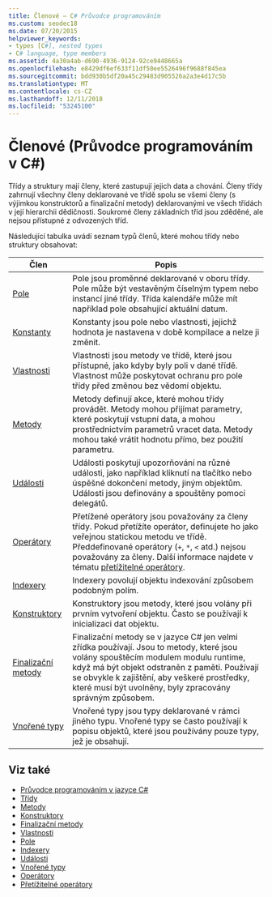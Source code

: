 ```yaml
---
title: Členové – C# Průvodce programováním
ms.custom: seodec18
ms.date: 07/20/2015
helpviewer_keywords:
- types [C#], nested types
- C# language, type members
ms.assetid: 4a30a4ab-d690-4936-9124-92ce9448665a
ms.openlocfilehash: e8429df6ef633f11df50ee5526496f9688f845ea
ms.sourcegitcommit: bdd930b5df20a45c29483d905526a2a3e4d17c5b
ms.translationtype: MT
ms.contentlocale: cs-CZ
ms.lasthandoff: 12/11/2018
ms.locfileid: "53245100"
---
```

# <a name="members-c-programming-guide"></a>Členové (Průvodce programováním v C#)
Třídy a struktury mají členy, které zastupují jejich data a chování. Členy třídy zahrnují všechny členy deklarované ve třídě spolu se všemi členy (s výjimkou konstruktorů a finalizační metody) deklarovanými ve všech třídách v její hierarchii dědičnosti. Soukromé členy základních tříd jsou zděděné, ale nejsou přístupné z odvozených tříd.  
  
 Následující tabulka uvádí seznam typů členů, které mohou třídy nebo struktury obsahovat:  
  
|Člen|Popis|  
|------------|-----------------|  
|[Pole](../../../csharp/programming-guide/classes-and-structs/fields.md)|Pole jsou proměnné deklarované v oboru třídy. Pole může být vestavěným číselným typem nebo instancí jiné třídy. Třída kalendáře může mít například pole obsahující aktuální datum.|  
|[Konstanty](../../../csharp/programming-guide/classes-and-structs/constants.md)|Konstanty jsou pole nebo vlastnosti, jejichž hodnota je nastavena v době kompilace a nelze ji změnit.|  
|[Vlastnosti](../../../csharp/programming-guide/classes-and-structs/properties.md)|Vlastnosti jsou metody ve třídě, které jsou přístupné, jako kdyby byly poli v dané třídě. Vlastnost může poskytovat ochranu pro pole třídy před změnou bez vědomí objektu.|  
|[Metody](../../../csharp/programming-guide/classes-and-structs/methods.md)|Metody definují akce, které mohou třídy provádět. Metody mohou přijímat parametry, které poskytují vstupní data, a mohou prostřednictvím parametrů vracet data. Metody mohou také vrátit hodnotu přímo, bez použití parametru.|  
|[Události](../../../csharp/programming-guide/events/index.md)|Události poskytují upozorňování na různé události, jako například kliknutí na tlačítko nebo úspěšné dokončení metody, jiným objektům. Události jsou definovány a spouštěny pomocí delegátů.|  
|[Operátory](../../../csharp/programming-guide/statements-expressions-operators/operators.md)|Přetížené operátory jsou považovány za členy třídy. Pokud přetížíte operátor, definujete ho jako veřejnou statickou metodu ve třídě. Předdefinované operátory (`+`, `*`, `<` atd.) nejsou považovány za členy. Další informace najdete v tématu [přetížitelné operátory](../../../csharp/programming-guide/statements-expressions-operators/overloadable-operators.md).|  
|[Indexery](../../../csharp/programming-guide/indexers/index.md)|Indexery povolují objektu indexování způsobem podobným polím.|  
|[Konstruktory](../../../csharp/programming-guide/classes-and-structs/constructors.md)|Konstruktory jsou metody, které jsou volány při prvním vytvoření objektu. Často se používají k inicializaci dat objektu.|  
|[Finalizační metody](../../../csharp/programming-guide/classes-and-structs/destructors.md)|Finalizační metody se v jazyce C# jen velmi zřídka používají. Jsou to metody, které jsou volány spouštěcím modulem modulu runtime, když má být objekt odstraněn z paměti. Používají se obvykle k zajištění, aby veškeré prostředky, které musí být uvolněny, byly zpracovány správným způsobem.|  
|[Vnořené typy](../../../csharp/programming-guide/classes-and-structs/nested-types.md)|Vnořené typy jsou typy deklarované v rámci jiného typu. Vnořené typy se často používají k popisu objektů, které jsou používány pouze typy, jež je obsahují.|  
  
## <a name="see-also"></a>Viz také

- [Průvodce programováním v jazyce C#](../../../csharp/programming-guide/index.md)  
- [Třídy](../../../csharp/programming-guide/classes-and-structs/classes.md)  
- [Metody](../../../csharp/programming-guide/classes-and-structs/methods.md)  
- [Konstruktory](../../../csharp/programming-guide/classes-and-structs/constructors.md)  
- [Finalizační metody](../../../csharp/programming-guide/classes-and-structs/destructors.md)  
- [Vlastnosti](../../../csharp/programming-guide/classes-and-structs/properties.md)  
- [Pole](../../../csharp/programming-guide/classes-and-structs/fields.md)  
- [Indexery](../../../csharp/programming-guide/indexers/index.md)  
- [Události](../../../csharp/programming-guide/events/index.md)  
- [Vnořené typy](../../../csharp/programming-guide/classes-and-structs/nested-types.md)  
- [Operátory](../../../csharp/programming-guide/statements-expressions-operators/operators.md)  
- [Přetížitelné operátory](../../../csharp/programming-guide/statements-expressions-operators/overloadable-operators.md)
